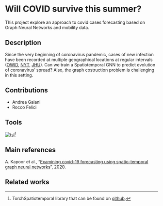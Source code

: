 # Will COVID survive this summer?

This project explore an approach to covid cases forecasting based on Graph Neural Networks and mobility data.

## Description

Since the very beginning of coronavirus pandemic, cases of new infection have been recorded at multiple geographical locations at regular intervals ([OWID](https://github.com/owid/covid-19-data), [NYT](https://github.com/nytimes/covid-19-data), [JHU](https://github.com/CSSEGISandData/COVID-19)). Can we train a Spatiotemporal GNN to predict evolution of coronavirus’ spread?
Also, the graph costruction problem is challenging in this setting.

## Contributions
- Andrea Gaiani
- Rocco Felici

## Tools
[![tsl](https://torch-spatiotemporal.readthedocs.io/en/latest/_static/tsl_logo.svg)](https://torch-spatiotemporal.readthedocs.io/en/latest/#)[^1]

[^1]: TorchSpatiotemporal library that can be found on [github](https://github.com/TorchSpatiotemporal).


## Main references
A. Kapoor et al., “[Examining covid-19 forecasting using spatio-temporal graph neural networks](https://arxiv.org/abs/2007.03113)”, 2020. 

## Related works




